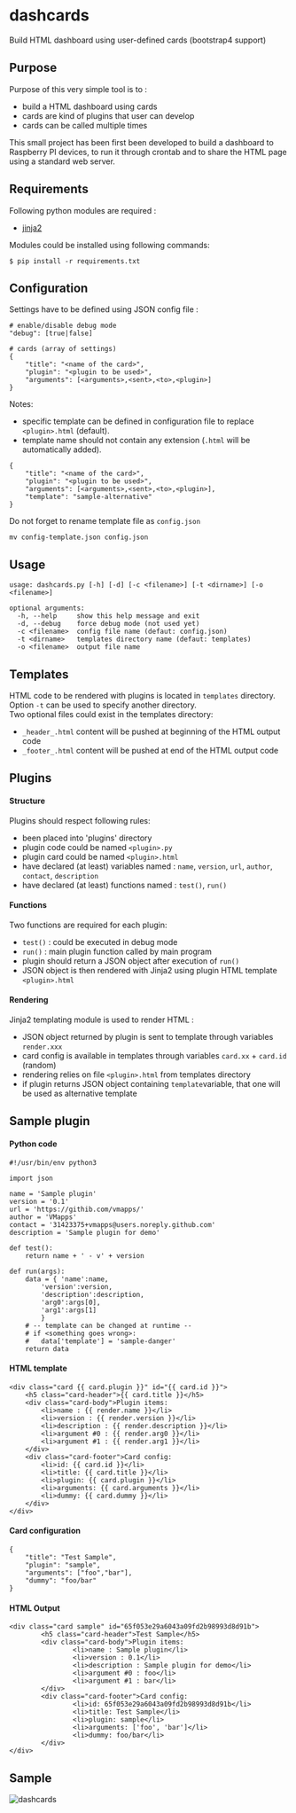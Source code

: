 # dashcards
Build HTML dashboard using user-defined cards (bootstrap4 support)

## Purpose 
Purpose of this very simple tool is to :
- build a HTML dashboard using cards 
- cards are kind of plugins that user can develop
- cards can be called multiple times

This small project has been first been developed to build a dashboard 
to Raspberry PI devices, to run it through crontab and to share the
HTML page using a standard web server.

## Requirements
Following python modules are required :
- [jinja2](http://jinja.pocoo.org/)

Modules could be installed using following commands:
```
$ pip install -r requirements.txt
```
## Configuration
Settings have to be defined using JSON config file :
```
# enable/disable debug mode
"debug": [true|false]

# cards (array of settings)
{
	"title": "<name of the card>",
	"plugin": "<plugin to be used>",
	"arguments": [<arguments>,<sent>,<to>,<plugin>]
}
```
Notes: 
- specific template can be defined in configuration file to replace `<plugin>.html` (default).
- template name should not contain any extension (`.html` will be automatically added).
```
{
	"title": "<name of the card>",
	"plugin": "<plugin to be used>",
	"arguments": [<arguments>,<sent>,<to>,<plugin>],
	"template": "sample-alternative"
}
```
Do not forget to rename template file as `config.json`
```
mv config-template.json config.json
```
## Usage
```
usage: dashcards.py [-h] [-d] [-c <filename>] [-t <dirname>] [-o <filename>]

optional arguments:
  -h, --help     show this help message and exit
  -d, --debug    force debug mode (not used yet)
  -c <filename>  config file name (defaut: config.json)
  -t <dirname>   templates directory name (defaut: templates)
  -o <filename>  output file name
```
## Templates
HTML code to be rendered with plugins is located in `templates` directory.
Option `-t` can be used to specify another directory.\
Two optional files could exist in the templates directory:
- `_header_.html` content will be pushed at beginning of the HTML output code
- `_footer_.html` content will be pushed at end of the HTML output code

## Plugins 
#### Structure
Plugins should respect following rules:
- been placed into 'plugins' directory
- plugin code could be named `<plugin>.py`
- plugin card could be named `<plugin>.html`
- have declared (at least) variables named : `name`, `version`, `url`, `author`, `contact`, `description`
- have declared (at least) functions named : `test()`, `run()`

#### Functions
Two functions are required for each plugin:
- `test()` : could be executed in debug mode 
- `run()` : main plugin function called by main program
- plugin should return a JSON object after execution of `run()`
- JSON object is then rendered with Jinja2 using plugin HTML template `<plugin>.html`

#### Rendering
Jinja2 templating module is used to render HTML :
- JSON object returned by plugin is sent to template through variables `render.xxx`
- card config is available in templates through variables `card.xx` + `card.id` (random)
- rendering relies on file `<plugin>.html` from templates directory
- if plugin returns JSON object containing `template`variable, that one will be used as alternative template

## Sample plugin
#### Python code
```
#!/usr/bin/env python3

import json

name = 'Sample plugin'
version = '0.1'
url = 'https://githib.com/vmapps/'
author = 'VMapps'
contact	= '31423375+vmapps@users.noreply.github.com'
description = 'Sample plugin for demo'

def test():
	return name + ' - v' + version

def run(args):
	data = { 'name':name, 
		'version':version, 
		'description':description, 
		'arg0':args[0], 
		'arg1':args[1] 
		}
	# -- template can be changed at runtime --
	# if <something goes wrong>:
	#	data['template'] = 'sample-danger'
	return data
```

#### HTML template
```
<div class="card {{ card.plugin }}" id="{{ card.id }}">
	<h5 class="card-header">{{ card.title }}</h5>
	<div class="card-body">Plugin items:
		<li>name : {{ render.name }}</li>
		<li>version : {{ render.version }}</li>
		<li>description : {{ render.description }}</li>
		<li>argument #0 : {{ render.arg0 }}</li>
		<li>argument #1 : {{ render.arg1 }}</li>
	</div>
	<div class="card-footer">Card config:
		<li>id: {{ card.id }}</li>
		<li>title: {{ card.title }}</li>
		<li>plugin: {{ card.plugin }}</li>
		<li>arguments: {{ card.arguments }}</li>
		<li>dummy: {{ card.dummy }}</li>
	</div>
</div>
```

#### Card configuration
```
{
	"title": "Test Sample",
	"plugin": "sample",
	"arguments": ["foo","bar"],
	"dummy": "foo/bar"
}
```

#### HTML Output
```
<div class="card sample" id="65f053e29a6043a09fd2b98993d8d91b">
        <h5 class="card-header">Test Sample</h5>
        <div class="card-body">Plugin items:
                <li>name : Sample plugin</li>
                <li>version : 0.1</li>
                <li>description : Sample plugin for demo</li>
                <li>argument #0 : foo</li>
                <li>argument #1 : bar</li>
        </div>
        <div class="card-footer">Card config:
                <li>id: 65f053e29a6043a09fd2b98993d8d91b</li>
                <li>title: Test Sample</li>
                <li>plugin: sample</li>
                <li>arguments: ['foo', 'bar']</li>
                <li>dummy: foo/bar</li>
        </div>
</div>
```
## Sample 
![dashcards](samples/dashcards.png)
